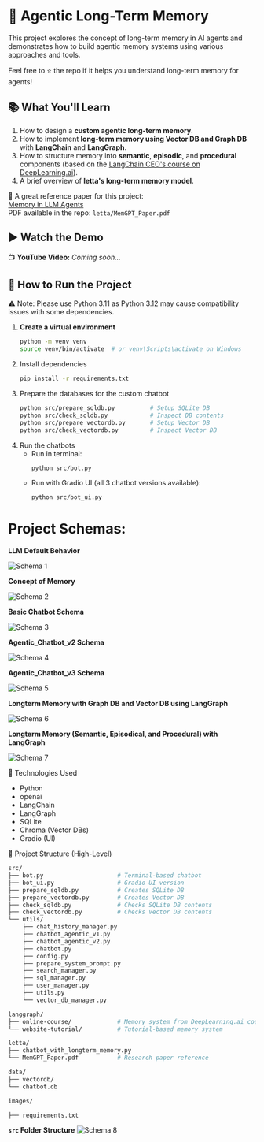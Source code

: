 # 🧠 Agentic Long-Term Memory

This project explores the concept of long-term memory in AI agents and demonstrates how to build agentic memory systems using various approaches and tools. 

Feel free to ⭐️ the repo if it helps you understand long-term memory for agents!

## 📚 What You'll Learn
1. How to design a **custom agentic long-term memory**.
2. How to implement **long-term memory using Vector DB and Graph DB** with **LangChain** and **LangGraph**.
3. How to structure memory into **semantic**, **episodic**, and **procedural** components (based on the [LangChain CEO's course on DeepLearning.ai](https://www.deeplearning.ai/)).
4. A brief overview of **letta's long-term memory model**.

🔗 A great reference paper for this project:  
[Memory in LLM Agents](https://arxiv.org/abs/2310.08560)  
PDF available in the repo: `letta/MemGPT_Paper.pdf`

## ▶️ Watch the Demo  
📺 **YouTube Video:** _Coming soon..._


## 💾 How to Run the Project

⚠️ Note: Please use Python 3.11 as Python 3.12 may cause compatibility issues with some dependencies.

1. **Create a virtual environment**  
   ```bash
   python -m venv venv
   source venv/bin/activate  # or venv\Scripts\activate on Windows
   ```
2. Install dependencies
    ```bash
    pip install -r requirements.txt
    ```
3. Prepare the databases for the custom chatbot
    ```bash
    python src/prepare_sqldb.py          # Setup SQLite DB  
    python src/check_sqldb.py            # Inspect DB contents  
    python src/prepare_vectordb.py       # Setup Vector DB  
    python src/check_vectordb.py         # Inspect Vector DB 
    ```
4. Run the chatbots
    - Run in terminal:
        ```bash
        python src/bot.py
        ```
    - Run with Gradio UI (all 3 chatbot versions available):
        ```bash
        python src/bot_ui.py
        ```
    
# Project Schemas:
**LLM Default Behavior**

![Schema 1](images/default_behavior.png)

**Concept of Memory**

![Schema 2](images/memory.png)

**Basic Chatbot Schema**

![Schema 3](images/basic_chatbot.png)

**Agentic_Chatbot_v2 Schema**

![Schema 4](images/chatbot_agentic_v2.png)

**Agentic_Chatbot_v3 Schema**

![Schema 5](images/agentic_chatbot_v3.png)

**Longterm Memory with Graph DB and Vector DB using LangGraph**

![Schema 6](images/langgraph_1.png)

**Longterm Memory (Semantic, Episodical, and Procedural) with LangGraph**

![Schema 7](images/langgraph_course.png)

🧩 Technologies Used
- Python
- openai
- LangChain
- LangGraph
- SQLite
- Chroma (Vector DBs)
- Gradio (UI)

📂 Project Structure (High-Level)
```bash
src/
├── bot.py                     # Terminal-based chatbot
├── bot_ui.py                  # Gradio UI version
├── prepare_sqldb.py           # Creates SQLite DB
├── prepare_vectordb.py        # Creates Vector DB
├── check_sqldb.py             # Checks SQLite DB contents
├── check_vectordb.py          # Checks Vector DB contents
└── utils/
    ├── chat_history_manager.py
    ├── chatbot_agentic_v1.py
    ├── chatbot_agentic_v2.py
    ├── chatbot.py
    ├── config.py
    ├── prepare_system_prompt.py
    ├── search_manager.py
    ├── sql_manager.py
    ├── user_manager.py
    ├── utils.py
    └── vector_db_manager.py

langgraph/
├── online-course/             # Memory system from DeepLearning.ai course
└── website-tutorial/          # Tutorial-based memory system

letta/
├── chatbot_with_longterm_memory.py
└── MemGPT_Paper.pdf           # Research paper reference

data/
├── vectordb/
└── chatbot.db

images/

├── requirements.txt
```
**`src` Folder Structure**
![Schema 8](images/src_structure.png)



